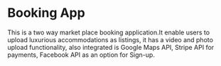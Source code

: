 # Booking App

This is a two way market place booking application.It enable users to upload luxurious accommodations as listings, it has a video and photo upload functionality, also integrated is Google Maps API, Stripe API for payments, Facebook API as an option for Sign-up.
